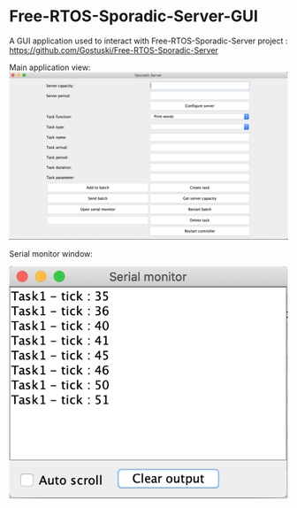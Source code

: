 # Free-RTOS-Sporadic-Server-GUI
A GUI application used to interact with Free-RTOS-Sporadic-Server project :
https://github.com/Gostuski/Free-RTOS-Sporadic-Server

Main application view:
![GitHub Logo](/images/main.png)

Serial monitor window:


![GitHub Logo](/images/monitor.png)

